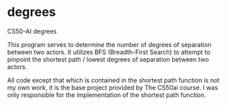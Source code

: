 # degrees
CS50-AI degrees

This program serves to determine the number of degrees of separation between two actors.
It utilizes BFS (Breadth-First Search) to attempt to pinpoint the shortest path / lowest degrees of separation between two actors.

All code except that which is contained in the shortest path function is not my own work, it is the base project provided by The CS50ai course. I was only responsible for the implementation of the shortest path function.
